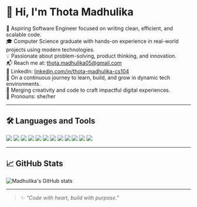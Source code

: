 # 👋 Hi, I'm Thota Madhulika

🎯 Aspiring Software Engineer focused on writing clean, efficient, and scalable code.  
🎓 Computer Science graduate with hands-on experience in real-world projects using modern technologies.  
💡 Passionate about problem-solving, product thinking, and innovation.  
📬 Reach me at: [thota.madhulika05@gmail.com](mailto:thota.madhulika05@gmail.com)  
🔗 LinkedIn: [linkedin.com/in/thota-madhulika-cs104](https://linkedin.com/in/thota-madhulika-cs104)  
🌱 On a continuous journey to learn, build, and grow in dynamic tech environments.  
🎨 Merging creativity and code to craft impactful digital experiences.  
🔖 Pronouns: she/her  

---

## 🛠️ Languages and Tools

<p align="left">
  <img src="https://img.shields.io/badge/Python-3776AB?style=for-the-badge&logo=python&logoColor=white" />
  <img src="https://img.shields.io/badge/C-00599C?style=for-the-badge&logo=c&logoColor=white" />
  <img src="https://img.shields.io/badge/C++-00599C?style=for-the-badge&logo=cplusplus&logoColor=white" />
  <img src="https://img.shields.io/badge/HTML5-E34F26?style=for-the-badge&logo=html5&logoColor=white" />
  <img src="https://img.shields.io/badge/CSS3-1572B6?style=for-the-badge&logo=css3&logoColor=white" />
  <img src="https://img.shields.io/badge/JavaScript-F7DF1E?style=for-the-badge&logo=javascript&logoColor=black" />
  <img src="https://img.shields.io/badge/Tailwind_CSS-38B2AC?style=for-the-badge&logo=tailwind-css&logoColor=white" />
  <img src="https://img.shields.io/badge/React-20232A?style=for-the-badge&logo=react&logoColor=61DAFB" />
  <img src="https://img.shields.io/badge/Node.js-339933?style=for-the-badge&logo=nodedotjs&logoColor=white" />
  <img src="https://img.shields.io/badge/Express.js-000000?style=for-the-badge&logo=express&logoColor=white" />
  <img src="https://img.shields.io/badge/MongoDB-4EA94B?style=for-the-badge&logo=mongodb&logoColor=white" />
  <img src="https://img.shields.io/badge/GitHub-181717?style=for-the-badge&logo=github&logoColor=white" />
</p>

---

## 📈 GitHub Stats
   <script>
        async function fetchCommits() {
            const username = "butterfly-artist";  // Change this to your GitHub username
            const repo = "butterfly-artist";  // Change this to your repository name
            const url = `https://api.github.com/repos/${username}/${repo}/commits`;

            try {
                const response = await fetch(url);
                const data = await response.json();
                
                const commitList = document.getElementById("commits-list");
                commitList.innerHTML = "";

                data.slice(0, 5).forEach(commit => { // Display last 5 commits
                    const li = document.createElement("li");
                    li.innerHTML = `<strong>${commit.commit.author.name}</strong>: ${commit.commit.message} <br>
                                    <a href="${commit.html_url}" target="_blank">View Commit</a>`;
                    commitList.appendChild(li);
                });
            } catch (error) {
                console.error("Error fetching commits:", error);
            }
        }

        fetchCommits();
    </script>

<p align="left">
  <img src="https://github-readme-stats.vercel.app/api?username=butterfly-artist&show_icons=true&theme=tokyonight" alt="Madhulika's GitHub stats" />
</p>

---

> ✨ *"Code with heart, build with purpose."*
